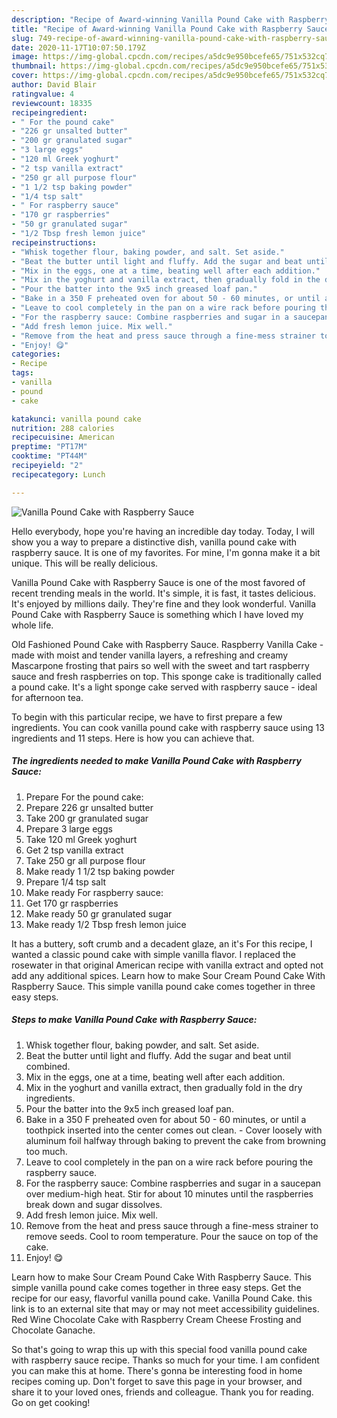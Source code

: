 ```yaml
---
description: "Recipe of Award-winning Vanilla Pound Cake with Raspberry Sauce"
title: "Recipe of Award-winning Vanilla Pound Cake with Raspberry Sauce"
slug: 749-recipe-of-award-winning-vanilla-pound-cake-with-raspberry-sauce
date: 2020-11-17T10:07:50.179Z
image: https://img-global.cpcdn.com/recipes/a5dc9e950bcefe65/751x532cq70/vanilla-pound-cake-with-raspberry-sauce-recipe-main-photo.jpg
thumbnail: https://img-global.cpcdn.com/recipes/a5dc9e950bcefe65/751x532cq70/vanilla-pound-cake-with-raspberry-sauce-recipe-main-photo.jpg
cover: https://img-global.cpcdn.com/recipes/a5dc9e950bcefe65/751x532cq70/vanilla-pound-cake-with-raspberry-sauce-recipe-main-photo.jpg
author: David Blair
ratingvalue: 4
reviewcount: 18335
recipeingredient:
- " For the pound cake"
- "226 gr unsalted butter"
- "200 gr granulated sugar"
- "3 large eggs"
- "120 ml Greek yoghurt"
- "2 tsp vanilla extract"
- "250 gr all purpose flour"
- "1 1/2 tsp baking powder"
- "1/4 tsp salt"
- " For raspberry sauce"
- "170 gr raspberries"
- "50 gr granulated sugar"
- "1/2 Tbsp fresh lemon juice"
recipeinstructions:
- "Whisk together flour, baking powder, and salt. Set aside."
- "Beat the butter until light and fluffy. Add the sugar and beat until combined."
- "Mix in the eggs, one at a time, beating well after each addition."
- "Mix in the yoghurt and vanilla extract, then gradually fold in the dry ingredients."
- "Pour the batter into the 9x5 inch greased loaf pan."
- "Bake in a 350 F preheated oven for about 50 - 60 minutes, or until a toothpick inserted into the center comes out clean. Cover loosely with aluminum foil halfway through baking to prevent the cake from browning too much."
- "Leave to cool completely in the pan on a wire rack before pouring the raspberry sauce."
- "For the raspberry sauce: Combine raspberries and sugar in a saucepan over medium-high heat. Stir for about 10 minutes until the raspberries break down and sugar dissolves."
- "Add fresh lemon juice. Mix well."
- "Remove from the heat and press sauce through a fine-mess strainer to remove seeds. Cool to room temperature. Pour the sauce on top of the cake."
- "Enjoy! 😋"
categories:
- Recipe
tags:
- vanilla
- pound
- cake

katakunci: vanilla pound cake 
nutrition: 288 calories
recipecuisine: American
preptime: "PT17M"
cooktime: "PT44M"
recipeyield: "2"
recipecategory: Lunch

---
```



![Vanilla Pound Cake with Raspberry Sauce](https://img-global.cpcdn.com/recipes/a5dc9e950bcefe65/751x532cq70/vanilla-pound-cake-with-raspberry-sauce-recipe-main-photo.jpg)

Hello everybody, hope you're having an incredible day today. Today, I will show you a way to prepare a distinctive dish, vanilla pound cake with raspberry sauce. It is one of my favorites. For mine, I'm gonna make it a bit unique. This will be really delicious.

Vanilla Pound Cake with Raspberry Sauce is one of the most favored of recent trending meals in the world. It's simple, it is fast, it tastes delicious. It's enjoyed by millions daily. They're fine and they look wonderful. Vanilla Pound Cake with Raspberry Sauce is something which I have loved my whole life.

Old Fashioned Pound Cake with Raspberry Sauce. Raspberry Vanilla Cake - made with moist and tender vanilla layers, a refreshing and creamy Mascarpone frosting that pairs so well with the sweet and tart raspberry sauce and fresh raspberries on top. This sponge cake is traditionally called a pound cake. It&#39;s a light sponge cake served with raspberry sauce - ideal for afternoon tea.


To begin with this particular recipe, we have to first prepare a few ingredients. You can cook vanilla pound cake with raspberry sauce using 13 ingredients and 11 steps. Here is how you can achieve that.

<!--inarticleads1-->

##### The ingredients needed to make Vanilla Pound Cake with Raspberry Sauce:

1. Prepare  For the pound cake:
1. Prepare 226 gr unsalted butter
1. Take 200 gr granulated sugar
1. Prepare 3 large eggs
1. Take 120 ml Greek yoghurt
1. Get 2 tsp vanilla extract
1. Take 250 gr all purpose flour
1. Make ready 1 1/2 tsp baking powder
1. Prepare 1/4 tsp salt
1. Make ready  For raspberry sauce:
1. Get 170 gr raspberries
1. Make ready 50 gr granulated sugar
1. Make ready 1/2 Tbsp fresh lemon juice


It has a buttery, soft crumb and a decadent glaze, an it&#39;s For this recipe, I wanted a classic pound cake with simple vanilla flavor. I replaced the rosewater in that original American recipe with vanilla extract and opted not add any additional spices. Learn how to make Sour Cream Pound Cake With Raspberry Sauce. This simple vanilla pound cake comes together in three easy steps. 

<!--inarticleads2-->

##### Steps to make Vanilla Pound Cake with Raspberry Sauce:

1. Whisk together flour, baking powder, and salt. Set aside.
1. Beat the butter until light and fluffy. Add the sugar and beat until combined.
1. Mix in the eggs, one at a time, beating well after each addition.
1. Mix in the yoghurt and vanilla extract, then gradually fold in the dry ingredients.
1. Pour the batter into the 9x5 inch greased loaf pan.
1. Bake in a 350 F preheated oven for about 50 - 60 minutes, or until a toothpick inserted into the center comes out clean. - Cover loosely with aluminum foil halfway through baking to prevent the cake from browning too much.
1. Leave to cool completely in the pan on a wire rack before pouring the raspberry sauce.
1. For the raspberry sauce: Combine raspberries and sugar in a saucepan over medium-high heat. Stir for about 10 minutes until the raspberries break down and sugar dissolves.
1. Add fresh lemon juice. Mix well.
1. Remove from the heat and press sauce through a fine-mess strainer to remove seeds. Cool to room temperature. Pour the sauce on top of the cake.
1. Enjoy! 😋


Learn how to make Sour Cream Pound Cake With Raspberry Sauce. This simple vanilla pound cake comes together in three easy steps. Get the recipe for our easy, flavorful vanilla pound cake. Vanilla Pound Cake. this link is to an external site that may or may not meet accessibility guidelines. Red Wine Chocolate Cake with Raspberry Cream Cheese Frosting and Chocolate Ganache. 

So that's going to wrap this up with this special food vanilla pound cake with raspberry sauce recipe. Thanks so much for your time. I am confident you can make this at home. There's gonna be interesting food in home recipes coming up. Don't forget to save this page in your browser, and share it to your loved ones, friends and colleague. Thank you for reading. Go on get cooking!
